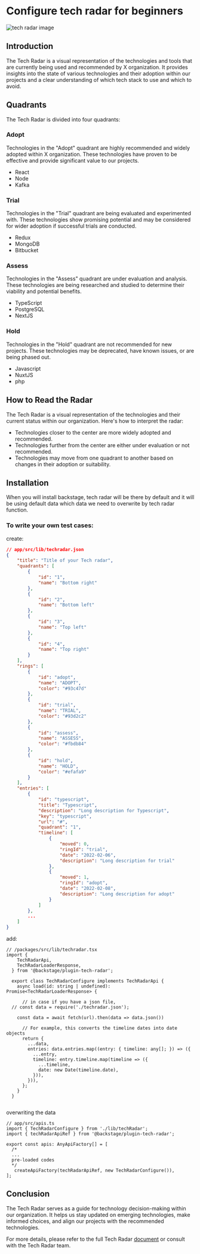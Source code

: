 # Configure tech radar for beginners

<img src="https://backstage.io/assets/images/lead-74bcfe9ea9a65303b0dbcc7bc2cb6546.png" alt="tech radar image" />

## Introduction

The Tech Radar is a visual representation of the technologies and tools that are currently being used and recommended by X organization. It provides insights into the state of various technologies and their adoption within our projects and a clear understanding of which tech stack to use and which to avoid.

## Quadrants

The Tech Radar is divided into four quadrants:

### Adopt

Technologies in the "Adopt" quadrant are highly recommended and widely adopted within X organization. These technologies have proven to be effective and provide significant value to our projects.

- React
- Node
- Kafka

### Trial

Technologies in the "Trial" quadrant are being evaluated and experimented with. These technologies show promising potential and may be considered for wider adoption if successful trials are conducted.

- Redux
- MongoDB
- Bitbucket

### Assess

Technologies in the "Assess" quadrant are under evaluation and analysis. These technologies are being researched and studied to determine their viability and potential benefits.

- TypeScript
- PostgreSQL
- NextJS

### Hold

Technologies in the "Hold" quadrant are not recommended for new projects. These technologies may be deprecated, have known issues, or are being phased out.

- Javascript
- NuxtJS
- php

## How to Read the Radar

The Tech Radar is a visual representation of the technologies and their current status within our organization. Here's how to interpret the radar:

- Technologies closer to the center are more widely adopted and recommended.
- Technologies further from the center are either under evaluation or not recommended.
- Technologies may move from one quadrant to another based on changes in their adoption or suitability.

## Installation

When you will install backstage, tech radar will be there by default and it will be using default data which data we need to overwrite by tech radar function.

### To write your own test cases:
create:


```JSON
// app/src/lib/techradar.json
{
    "title": "Title of your Tech radar",
    "quadrants": [
        {
            "id": "1",
            "name": "Bottom right"
        },
        {
            "id": "2",
            "name": "Bottom left"
        },
        {
            "id": "3",
            "name": "Top left"
        },
        {
            "id": "4",
            "name": "Top right"
        }
    ],
    "rings": [
        {
            "id": "adopt",
            "name": "ADOPT",
            "color": "#93c47d"
        },
        {
            "id": "trial",
            "name": "TRIAL",
            "color": "#93d2c2"
        },
        {
            "id": "assess",
            "name": "ASSESS",
            "color": "#fbdb84"
        },
        {
            "id": "hold",
            "name": "HOLD",
            "color": "#efafa9"
        }
    ],
    "entries": [
        {
            "id": "typescript",
            "title": "Typescript",
            "description": "Long description for Typescript",
            "key": "typescript",
            "url": "#",
            "quadrant": "1",
            "timeline": [
                {
                    "moved": 0,
                    "ringId": "trial",
                    "date": "2022-02-06",
                    "description": "Long description for trial"
                },
                {
                    "moved": 1,
                    "ringId": "adopt",
                    "date": "2022-02-08",
                    "description": "Long description for adopt"
                }
            ]
        },
        ...
    ]
}
```


add: 
```tsx
// /packages/src/lib/techradar.tsx
import {
    TechRadarApi,
    TechRadarLoaderResponse,
  } from '@backstage/plugin-tech-radar';
  
  export class TechRadarConfigure implements TechRadarApi {
    async load(id: string | undefined): Promise<TechRadarLoaderResponse> {
  
      // in case if you have a json file, 
  // const data = require('./techradar.json');

    const data = await fetch(url).then(data => data.json())       
              
      // For example, this converts the timeline dates into date objects
      return {
        ...data,
        entries: data.entries.map((entry: { timeline: any[]; }) => ({
          ...entry,
          timeline: entry.timeline.map(timeline => ({
            ...timeline,
            date: new Date(timeline.date),
          })),
        })),
      };
    }
  }
  
```

overwriting the data
```tsx
// app/src/apis.ts
import { TechRadarConfigure } from './lib/techRadar';
import { techRadarApiRef } from '@backstage/plugin-tech-radar';

export const apis: AnyApiFactory[] = [
  /*
  ...
  pre-loaded codes 
  */
   createApiFactory(techRadarApiRef, new TechRadarConfigure()),
];
```


## Conclusion

The Tech Radar serves as a guide for technology decision-making within our organization. It helps us stay updated on emerging technologies, make informed choices, and align our projects with the recommended technologies.

For more details, please refer to the full Tech Radar [document](https://github.com/backstage/backstage/tree/master/plugins/tech-radar) or consult with the Tech Radar team.

